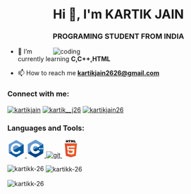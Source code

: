 
<h1 align="center">Hi 👋, I'm KARTIK JAIN</h1>
<h3 align="center">PROGRAMING STUDENT FROM INDIA</h3>

<img align="right" alt="coding" width="400" src="https://cdn.dribbble.com/users/926537/screenshots/4502924/python-2.gif">

- 🌱 I’m currently learning **C,C++,HTML**

- 📫 How to reach me **kartikjain2626@gmail.com**

<h3 align="left">Connect with me:</h3>
<p align="left">
<a href="https://linkedin.com/in/kartikjain" target="blank"><img align="center" src="https://raw.githubusercontent.com/rahuldkjain/github-profile-readme-generator/master/src/images/icons/Social/linked-in-alt.svg" alt="kartikjain" height="30" width="40" /></a>
<a href="https://instagram.com/kartik__j26" target="blank"><img align="center" src="https://raw.githubusercontent.com/rahuldkjain/github-profile-readme-generator/master/src/images/icons/Social/instagram.svg" alt="kartik__j26" height="30" width="40" /></a>
<a href="https://www.codechef.com/users/kartikjain26" target="blank"><img align="center" src="https://cdn.jsdelivr.net/npm/simple-icons@3.1.0/icons/codechef.svg" alt="kartikjain26" height="30" width="40" /></a>
</p>

<h3 align="left">Languages and Tools:</h3>
<p align="left"> <a href="https://www.cprogramming.com/" target="_blank" rel="noreferrer"> <img src="https://raw.githubusercontent.com/devicons/devicon/master/icons/c/c-original.svg" alt="c" width="40" height="40"/> </a> <a href="https://www.w3schools.com/cpp/" target="_blank" rel="noreferrer"> <img src="https://raw.githubusercontent.com/devicons/devicon/master/icons/cplusplus/cplusplus-original.svg" alt="cplusplus" width="40" height="40"/> </a> <a href="https://git-scm.com/" target="_blank" rel="noreferrer"> <img src="https://www.vectorlogo.zone/logos/git-scm/git-scm-icon.svg" alt="git" width="40" height="40"/> </a> <a href="https://www.w3.org/html/" target="_blank" rel="noreferrer"> <img src="https://raw.githubusercontent.com/devicons/devicon/master/icons/html5/html5-original-wordmark.svg" alt="html5" width="40" height="40"/> </a> </p>

<p><img align="left" src="https://github-readme-stats.vercel.app/api/top-langs?username=kartikk-26&show_icons=true&locale=en&layout=compact" alt="kartikk-26" /></p>

<p>&nbsp;<img align="center" src="https://github-readme-stats.vercel.app/api?username=kartikk-26&show_icons=true&locale=en" alt="kartikk-26" /></p>

<p><img align="center" src="https://github-readme-streak-stats.herokuapp.com/?user=kartikk-26&" alt="kartikk-26" /></p>
